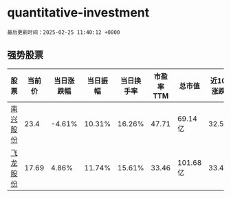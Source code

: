 # quantitative-investment

`最后更新时间：2025-02-25 11:40:12 +0800`

## 强势股票

|股票|当前价|当日涨跌幅|当日振幅|当日换手率|市盈率TTM|总市值|近10日涨跌幅|
|----|----|----|----|----|----|----|----|
|[南兴股份](https://xueqiu.com/S/SZ002757)|23.4|-4.61%|10.31%|16.26%|47.71|69.14亿|32.58%|
|[飞龙股份](https://xueqiu.com/S/SZ002536)|17.69|4.86%|11.74%|15.61%|33.46|101.68亿|33.41%|
